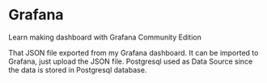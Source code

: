 # Grafana
Learn making dashboard with Grafana Community Edition

That JSON file exported from my Grafana dashboard. It can be imported to Grafana, just upload the JSON file.
Postgresql used as Data Source since the data is stored in Postgresql database.
